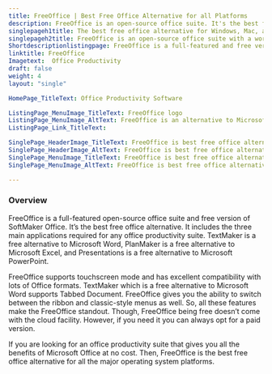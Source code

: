 ```yaml
---
title: FreeOffice | Best Free Office Alternative for all Platforms
description: FreeOffice is an open-source office suite. It's the best free office alternative for Windows, Mac, and Linux. Includes all major office productivity apps.
singlepageh1title: The best free office alternative for Windows, Mac, and Linux
singlepageh2title: FreeOffice is an open-source office suite with a word processor, a spreadsheet, and a presentation application. It's one of the best free office alternatives.
Shortdescriptionlistingpage: FreeOffice is a full-featured and free version of SoftMaker Office. It’s the best free office alternative. It includes the three main applications required for any office productivity suite.
linktitle: FreeOffice 
Imagetext:  Office Productivity
draft: false
weight: 4
layout: "single"

HomePage_TitleText: Office Productivity Software

ListingPage_MenuImage_TitleText: FreeOffice logo
ListingPage_MenuImage_AltText: FreeOffice is an alternative to Microsoft Office
ListingPage_Link_TitleText: 

SinglePage_HeaderImage_TitleText: FreeOffice is best free office alternative with word processing, spreadsheet and presentation software.
SinglePage_HeaderImage_AltText: FreeOffice is best free office alternative with word processing, spreadsheet and presentation software
SinglePage_MenuImage_TitleText: FreeOffice is best free office alternative 
SinglePage_MenuImage_AltText: FreeOffice is best free office alternative

---
```


### **Overview**

<span style="font-weight: 400;">FreeOffice is a full-featured open-source office suite and free version of SoftMaker Office</span>. It’s the best free office alternative. It includes the three main applications required for any office productivity suite. TextMaker is a free alternative to Microsoft Word, PlanMaker is a free alternative to Microsoft Excel, and Presentations is a free alternative to Microsoft PowerPoint.

FreeOffice supports touchscreen mode and has excellent compatibility with lots of Office formats. TextMaker which is a free alternative to Microsoft Word supports Tabbed Document. FreeOffice gives you the ability to switch between the ribbon and classic-style menus as well. So, all these features make the FreeOffice standout. Though, FreeOffice being free doesn’t come with the cloud facility. However, if you need it you can always opt for a paid version.

If you are looking for an office productivity suite that gives you all the benefits of Microsoft Office at no cost. Then, FreeOffice is the best free office alternative for all the major operating system platforms.